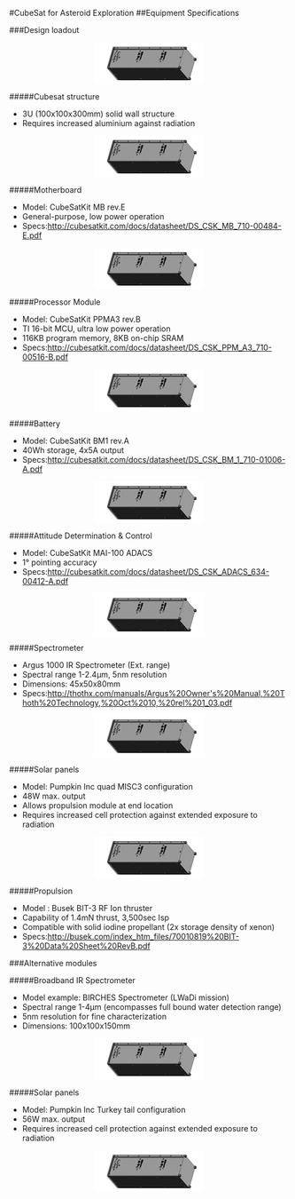 
#CubeSat for Asteroid Exploration
##Equipment Specifications

###Design loadout

<p align="center">
    <img  align="center" src="https://raw.githubusercontent.com/Alumet/Astro-Fuel/master/Cubesat/Design/Cubesat%20structure.PNG">
</p>

#####Cubesat structure
- 3U (100x100x300mm) solid wall structure
- Requires increased aluminium against radiation

<p align="center">
    <img  align="center" src="https://raw.githubusercontent.com/Alumet/Astro-Fuel/master/Cubesat/Design/Cubesat%20structure.PNG">
</p>

#####Motherboard
- Model: CubeSatKit MB rev.E 
- General-purpose, low power operation
- Specs:http://cubesatkit.com/docs/datasheet/DS_CSK_MB_710-00484-E.pdf

<p align="center">
    <img  align="center" src="https://raw.githubusercontent.com/Alumet/Astro-Fuel/master/Cubesat/Design/Cubesat%20structure.PNG">
</p>

#####Processor Module
- Model: CubeSatKit PPMA3 rev.B
- TI 16-bit MCU, ultra low power operation
- 116KB program memory, 8KB on-chip SRAM
- Specs:http://cubesatkit.com/docs/datasheet/DS_CSK_PPM_A3_710-00516-B.pdf

<p align="center">
    <img  align="center" src="https://raw.githubusercontent.com/Alumet/Astro-Fuel/master/Cubesat/Design/Cubesat%20structure.PNG">
</p>

#####Battery
- Model: CubeSatKit BM1 rev.A
- 40Wh storage, 4x5A output
- Specs:http://cubesatkit.com/docs/datasheet/DS_CSK_BM_1_710-01006-A.pdf

<p align="center">
    <img  align="center" src="https://raw.githubusercontent.com/Alumet/Astro-Fuel/master/Cubesat/Design/Cubesat%20structure.PNG">
</p>

#####Attitude Determination & Control
- Model: CubeSatKit MAI-100 ADACS
- 1° pointing accuracy
- Specs:http://cubesatkit.com/docs/datasheet/DS_CSK_ADACS_634-00412-A.pdf

<p align="center">
    <img  align="center" src="https://raw.githubusercontent.com/Alumet/Astro-Fuel/master/Cubesat/Design/Cubesat%20structure.PNG">
</p>

#####Spectrometer
- Argus 1000 IR Spectrometer (Ext. range)
- Spectral range 1-2.4μm, 5nm resolution
- Dimensions: 45x50x80mm
- Specs:http://thothx.com/manuals/Argus%20Owner's%20Manual,%20Thoth%20Technology,%20Oct%2010,%20rel%201_03.pdf

<p align="center">
    <img  align="center" src="https://raw.githubusercontent.com/Alumet/Astro-Fuel/master/Cubesat/Design/Cubesat%20structure.PNG">
</p>

#####Solar panels
- Model: Pumpkin Inc quad MISC3 configuration
- 48W max. output
- Allows propulsion module at end location
- Requires increased cell protection against extended exposure to radiation

<p align="center">
    <img  align="center" src="https://raw.githubusercontent.com/Alumet/Astro-Fuel/master/Cubesat/Design/Cubesat%20structure.PNG">
</p>

#####Propulsion
- Model : Busek BIT-3 RF Ion thruster
- Capability of 1.4mN thrust, 3,500sec Isp
- Compatible with solid iodine propellant (2x storage density of xenon)
- Specs:http://busek.com/index_htm_files/70010819%20BIT-3%20Data%20Sheet%20RevB.pdf


###Alternative modules

#####Broadband IR Spectrometer
- Model example: BIRCHES Spectrometer (LWaDi mission)
- Spectral range 1-4μm (encompasses full bound water detection range)
- 5nm resolution for fine characterization
- Dimensions: 100x100x150mm

<p align="center">
    <img  align="center" src="https://raw.githubusercontent.com/Alumet/Astro-Fuel/master/Cubesat/Design/Cubesat%20structure.PNG">
</p>

#####Solar panels
- Model: Pumpkin Inc Turkey tail configuration
- 56W max. output
- Requires increased cell protection against extended exposure to radiation

<p align="center">
    <img  align="center" src="https://raw.githubusercontent.com/Alumet/Astro-Fuel/master/Cubesat/Design/Cubesat%20structure.PNG">
</p>
